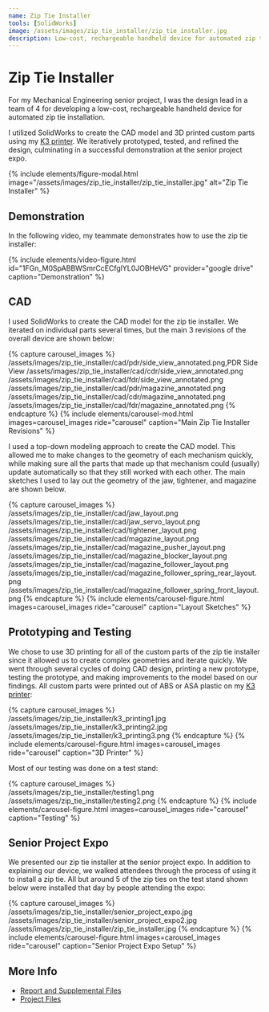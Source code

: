 ```yaml
---
name: Zip Tie Installer
tools: [SolidWorks]
image: /assets/images/zip_tie_installer/zip_tie_installer.jpg
description: Low-cost, rechargeable handheld device for automated zip tie installation (Mechanical Engineering senior project).
---
```


# Zip Tie Installer

For my Mechanical Engineering senior project, I was the design lead in a team of
4 for developing a low-cost, rechargeable handheld device for automated zip tie
installation.

I utilized SolidWorks to create the CAD model and 3D printed custom parts using
my [K3 printer](/projects/02-k3). We iteratively prototyped, tested, and refined
the design, culminating in a successful demonstration at the senior project
expo.

{% include elements/figure-modal.html image="/assets/images/zip_tie_installer/zip_tie_installer.jpg" alt="Zip Tie Installer" %}

## Demonstration

In the following video, my teammate demonstrates how to use the zip tie
installer:

{% include elements/video-figure.html id="1FGn_M0SpABBWSmrCcECfglYL0JOBHeVG" provider="google drive" caption="Demonstration" %}

## CAD

I used SolidWorks to create the CAD model for the zip tie installer.
We iterated on individual parts several times, but the main 3 revisions of the
overall device are shown below:

{% capture carousel_images %}
/assets/images/zip_tie_installer/cad/pdr/side_view_annotated.png,PDR Side View
/assets/images/zip_tie_installer/cad/cdr/side_view_annotated.png
/assets/images/zip_tie_installer/cad/fdr/side_view_annotated.png
/assets/images/zip_tie_installer/cad/pdr/magazine_annotated.png
/assets/images/zip_tie_installer/cad/cdr/magazine_annotated.png
/assets/images/zip_tie_installer/cad/fdr/magazine_annotated.png
{% endcapture %}
{% include elements/carousel-mod.html images=carousel_images ride="carousel" caption="Main Zip Tie Installer Revisions" %}

I used a top-down modeling approach to create the CAD model. This allowed me to
make changes to the geometry of each mechanism quickly, while making sure all
the parts that made up that mechanism could (usually) update automatically so
that they still worked with each other. The main sketches I used to lay out the
geometry of the jaw, tightener, and magazine are shown below.

{% capture carousel_images %}
/assets/images/zip_tie_installer/cad/jaw_layout.png
/assets/images/zip_tie_installer/cad/jaw_servo_layout.png
/assets/images/zip_tie_installer/cad/tightener_layout.png
/assets/images/zip_tie_installer/cad/magazine_layout.png
/assets/images/zip_tie_installer/cad/magazine_pusher_layout.png
/assets/images/zip_tie_installer/cad/magazine_blocker_layout.png
/assets/images/zip_tie_installer/cad/magazine_follower_layout.png
/assets/images/zip_tie_installer/cad/magazine_follower_spring_rear_layout.png
/assets/images/zip_tie_installer/cad/magazine_follower_spring_front_layout.png
{% endcapture %}
{% include elements/carousel-figure.html images=carousel_images ride="carousel" caption="Layout Sketches" %}

## Prototyping and Testing

We chose to use 3D printing for all of the custom parts of the zip tie installer
since it allowed us to create complex geometries and iterate quickly. We went
through several cycles of doing CAD design, printing a new prototype, testing
the prototype, and making improvements to the model based on our findings. All
custom parts were printed out of ABS or ASA plastic on my
[K3 printer](/projects/02-k3):

{% capture carousel_images %}
/assets/images/zip_tie_installer/k3_printing1.jpg
/assets/images/zip_tie_installer/k3_printing2.jpg
/assets/images/zip_tie_installer/k3_printing3.png
{% endcapture %}
{% include elements/carousel-figure.html images=carousel_images ride="carousel" caption="3D Printer" %}

Most of our testing was done on a test stand:

{% capture carousel_images %}
/assets/images/zip_tie_installer/testing1.png
/assets/images/zip_tie_installer/testing2.png
{% endcapture %}
{% include elements/carousel-figure.html images=carousel_images ride="carousel" caption="Testing" %}

## Senior Project Expo

We presented our zip tie installer at the senior project expo. In addition to
explaining our device, we walked attendees through the process of using it to
install a zip tie. All but around 5 of the zip ties on the test stand
shown below were installed that day by people attending the expo:

{% capture carousel_images %}
/assets/images/zip_tie_installer/senior_project_expo.jpg
/assets/images/zip_tie_installer/senior_project_expo2.jpg
/assets/images/zip_tie_installer/zip_tie_installer.jpg
{% endcapture %}
{% include elements/carousel-figure.html images=carousel_images ride="carousel" caption="Senior Project Expo Setup" %}

## More Info

- [Report and Supplemental Files](https://digitalcommons.calpoly.edu/mesp/701/)
- [Project Files](https://github.com/moffdude/Zip-Tie-Installer/)
